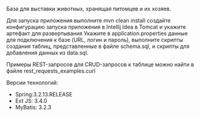 База для выставки животных, хранящая питомцев и их хозяев. 

Для запуска приложения выполните mvn clean install
создайте конфигурацию запуска приложения в Intellij Idea в Tomcat и укажите артефакт для развертывания
Укажите в application.properties данные для подключения к базе (URL, логин и пароль), 
выполните скрипты создания таблиц, представленные в файле schema.sql,
и скрипты для добавления данных из data.sql.

Примеры REST-запросов для CRUD-запросов к таблице можно найти в файле rest_requests_examples.curl

Версии технологий:
- Spring:3.2.13.RELEASE
- Ext JS: 3.4.0
- MyBatis: 3.2.3
